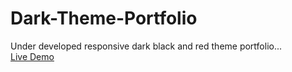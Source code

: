 # Dark-Theme-Portfolio
Under developed responsive dark black and red theme portfolio...<br>
[Live Demo](https://manuj-rai.github.io/Dark-Theme-Portfolio/)

